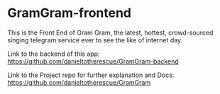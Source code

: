 # GramGram-frontend

This is the Front End of Gram Gram, the latest, hottest, crowd-sourced singing telegram service ever to see the like of internet day.

Link to the backend of this app: https://github.com/danieltotherescue/GramGram-backend

Link to the Project repo for further explanation and Docs: https://github.com/danieltotherescue/GramGram

